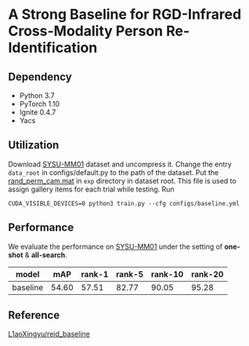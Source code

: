 # A Strong Baseline for RGD-Infrared Cross-Modality Person Re-Identification

## Dependency
* Python 3.7
* PyTorch 1.10
* Ignite 0.4.7
* Yacs

## Utilization
Download [SYSU-MM01](https://github.com/wuancong/SYSU-MM01) dataset and uncompress it.
Change the entry `data_root` in configs/default.py to the path of the dataset.
Put the [rand_perm_cam.mat](https://github.com/wuancong/SYSU-MM01/blob/master/evaluation/data_split/rand_perm_cam.mat) in `exp` directory in dataset root. This file is used to assign gallery items for each trial while testing.
Run
```shell script
CUDA_VISIBLE_DEVICES=0 python3 train.py --cfg configs/baseline.yml
```

## Performance

We evaluate the performance on [SYSU-MM01](https://github.com/wuancong/SYSU-MM01) under the setting of  **one-shot** & **all-search**.

| model             | mAP | rank-1 | rank-5 | rank-10 | rank-20 |
| ----------------- | ------ | ------ | ------- | ------- | ------- |
| baseline | 54.60	| 57.51	| 82.77 |	90.05 | 95.28 |


## Reference 

[L1aoXingyu/reid_baseline](https://github.com/L1aoXingyu/reid_baseline)

